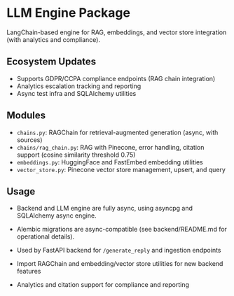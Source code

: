 # LLM Engine Package

LangChain-based engine for RAG, embeddings, and vector store integration (with analytics and compliance).

## Ecosystem Updates
- Supports GDPR/CCPA compliance endpoints (RAG chain integration)
- Analytics escalation tracking and reporting
- Async test infra and SQLAlchemy utilities

## Modules
- `chains.py`: RAGChain for retrieval-augmented generation (async, with sources)
- `chains/rag_chain.py`: RAG with Pinecone, error handling, citation support (cosine similarity threshold 0.75)
- `embeddings.py`: HuggingFace and FastEmbed embedding utilities
- `vector_store.py`: Pinecone vector store management, upsert, and query

## Usage

- Backend and LLM engine are fully async, using asyncpg and SQLAlchemy async engine.
- Alembic migrations are async-compatible (see backend/README.md for operational details).

- Used by FastAPI backend for `/generate_reply` and ingestion endpoints
- Import RAGChain and embedding/vector store utilities for new backend features
- Analytics and citation support for compliance and reporting
